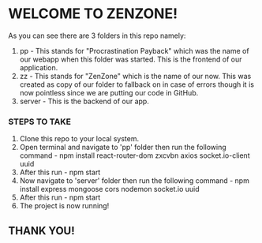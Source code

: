 <h1>WELCOME TO ZENZONE!</h1>

As you can see there are 3 folders in this repo namely:
1. pp - This stands for "Procrastination Payback" which was the name of our webapp when this folder was started. This is the frontend of our application.
2. zz - This stands for "ZenZone" which is the name of our now. This was created as copy of our folder to fallback on in case of errors though it is now pointless since we are putting our code in GitHub.
3. server - This is the backend of our app.

<h3>STEPS TO TAKE</h3>

1. Clone this repo to your local system.
2. Open terminal and navigate to 'pp' folder then run the following command - npm install react-router-dom zxcvbn axios socket.io-client uuid
3. After this run - npm start
4. Now navigate to 'server' folder then run the following command - npm install express mongoose cors nodemon socket.io uuid
5. After this run - npm start
6. The project is now running!

<h2>THANK YOU!</h2>
